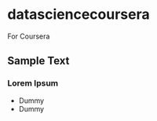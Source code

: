 datasciencecoursera
===================

For Coursera
## Sample Text
### Lorem Ipsum
* Dummy
* Dummy

